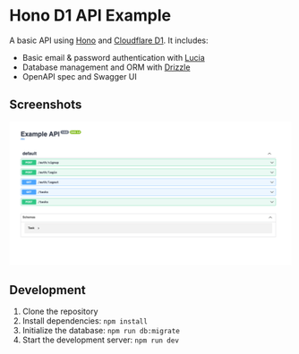 # Hono D1 API Example

A basic API using [Hono](https://github.com/honojs/hono) and [Cloudflare D1](https://developers.cloudflare.com/d1/). It includes:

- Basic email & password authentication with [Lucia](https://github.com/lucia-auth/lucia)
- Database management and ORM with [Drizzle](https://github.com/drizzle-team/drizzle-orm)
- OpenAPI spec and Swagger UI

## Screenshots

![Swagger UI](./docs/swagger-ui.png)

## Development

1. Clone the repository
1. Install dependencies: `npm install`
1. Initialize the database: `npm run db:migrate`
1. Start the development server: `npm run dev`
